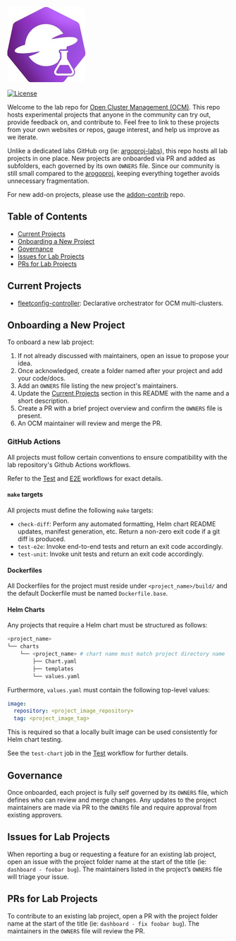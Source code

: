 ![image](assets/ocm-lab-logo.jpg)

[![License](https://img.shields.io/badge/License-Apache_2.0-blue.svg)](https://opensource.org/licenses/Apache-2.0)

Welcome to the lab repo for [Open Cluster Management (OCM)](https://open-cluster-management.io/).
This repo hosts experimental projects that anyone in the community can try out, provide feedback on, and contribute to.
Feel free to link to these projects from your own websites or repos, gauge interest, and help us improve as we iterate.

Unlike a dedicated labs GitHub org (ie: [argoproj-labs](https://github.com/argoproj-labs)),
this repo hosts all lab projects in one place.
New projects are onboarded via PR and added as subfolders, each governed by its own `OWNERS` file.
Since our community is still small compared to the [arogoproj](https://github.com/argoproj),
keeping everything together avoids unnecessary fragmentation.

For new add-on projects, please use the
[addon-contrib](https://github.com/open-cluster-management-io/addon-contrib) repo.


## Table of Contents

- [Current Projects](#current-projects)
- [Onboarding a New Project](#onboarding-a-new-project)
- [Governance](#governance)
- [Issues for Lab Projects](#issues-for-lab-projects)  
- [PRs for Lab Projects](#prs-for-lab-projects)


## Current Projects

- [fleetconfig-controller](./fleetconfig-controller/README.md): Declarative orchestrator for OCM multi-clusters.

## Onboarding a New Project

To onboard a new lab project:

1. If not already discussed with maintainers, open an issue to propose your idea.
1. Once acknowledged, create a folder named after your project and add your code/docs.
1. Add an `OWNERS` file listing the new project's maintainers.
1. Update the [Current Projects](#current-projects) section in this README with the name and a short description.  
1. Create a PR with a brief project overview and confirm the `OWNERS` file is present.  
1. An OCM maintainer will review and merge the PR.  

### GitHub Actions

All projects must follow certain conventions to ensure compatibility with the lab repository's Github Actions workflows.

Refer to the [Test](./.github/workflows/test.yml) and [E2E](./.github/workflows/e2e.yml) workflows for exact details.

#### `make` targets

All projects must define the following `make` targets:

- `check-diff`: Perform any automated formatting, Helm chart README updates, manifest generation, etc. Return a non-zero exit code if a git diff is produced.
- `test-e2e`: Invoke end-to-end tests and return an exit code accordingly.
- `test-unit`: Invoke unit tests and return an exit code accordingly.

#### Dockerfiles

All Dockerfiles for the project must reside under `<project_name>/build/` and the default Dockerfile must be named `Dockerfile.base`.

#### Helm Charts

Any projects that require a Helm chart must be structured as follows:

```bash
<project_name>
└── charts
    └── <project_name> # chart name must match project directory name
        ├── Chart.yaml
        ├── templates
        └── values.yaml
```

Furthermore, `values.yaml` must contain the following top-level values:

```yaml
image:
  repository: <project_image_repository>
  tag: <project_image_tag>
```

This is required so that a locally built image can be used consistently for Helm chart testing.

See the `test-chart` job in the [Test](./.github/workflows/test.yml) workflow for further details.

## Governance

Once onboarded, each project is fully self governed by its `OWNERS` file,
which defines who can review and merge changes.
Any updates to the project maintainers are made via PR to the `OWNERS` file
and require approval from existing approvers.


## Issues for Lab Projects

When reporting a bug or requesting a feature for an existing lab project,
open an issue with the project folder name at the start of the title (ie: `dashboard - foobar bug`).
The maintainers listed in the project’s `OWNERS` file will triage your issue.


## PRs for Lab Projects

To contribute to an existing lab project,
open a PR with the project folder name at the start of the title (ie: `dashboard - fix foobar bug`).
The maintainers in the `OWNERS` file will review the PR.
